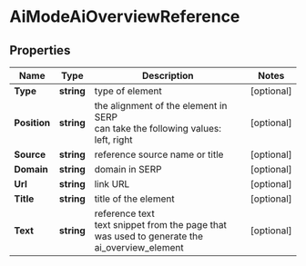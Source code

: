 # AiModeAiOverviewReference


## Properties

| Name | Type | Description | Notes |
|------------ | ------------- | ------------- | -------------|
**Type** | **string** | type of element |[optional]|
**Position** | **string** | the alignment of the element in SERP<br>can take the following values:<br>left, right |[optional]|
**Source** | **string** | reference source name or title |[optional]|
**Domain** | **string** | domain in SERP |[optional]|
**Url** | **string** | link URL |[optional]|
**Title** | **string** | title of the element |[optional]|
**Text** | **string** | reference text<br>text snippet from the page that was used to generate the ai_overview_element |[optional]|